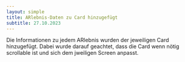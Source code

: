 ```yaml
---
layout: simple
title: ARlebnis-Daten zu Card hinzugefügt
subtitle: 27.10.2023
---
```

Die Informationen zu jedem ARlebnis wurden der jeweiligen Card hinzugefügt. Dabei wurde darauf geachtet, dass die Card wenn nötig scrollable ist und sich dem jweiligen Screen anpasst.